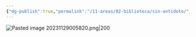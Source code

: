 ```yaml
---
{"dg-publish":true,"permalink":"/11-areas/02-biblioteca/sin-antidoto/","noteIcon":""}
---
```


![Pasted image 20231129005820.png|200](/img/user/02%20Image/Pasted%20image%2020231129005820.png)